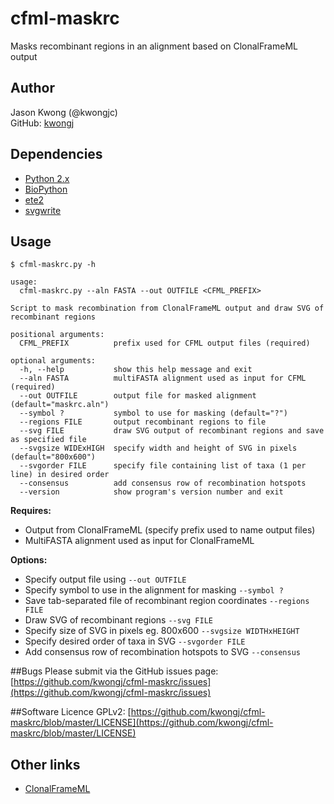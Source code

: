 # cfml-maskrc
Masks recombinant regions in an alignment based on ClonalFrameML output

## Author
Jason Kwong (@kwongjc)  
GitHub: [kwongj](https://github.com/kwongj)  

## Dependencies
* [Python 2.x](https://www.python.org/downloads/)
* [BioPython](http://biopython.org/wiki/Main_Page)
* [ete2](http://etetoolkit.org/)
* [svgwrite](https://pypi.python.org/pypi/svgwrite/)

## Usage
`$ cfml-maskrc.py -h`  
```
usage: 
  cfml-maskrc.py --aln FASTA --out OUTFILE <CFML_PREFIX>

Script to mask recombination from ClonalFrameML output and draw SVG of recombinant regions

positional arguments:
  CFML_PREFIX          prefix used for CFML output files (required)

optional arguments:
  -h, --help           show this help message and exit
  --aln FASTA          multiFASTA alignment used as input for CFML (required)
  --out OUTFILE        output file for masked alignment (default="maskrc.aln")
  --symbol ?           symbol to use for masking (default="?")
  --regions FILE       output recombinant regions to file
  --svg FILE           draw SVG output of recombinant regions and save as specified file
  --svgsize WIDExHIGH  specify width and height of SVG in pixels (default="800x600")
  --svgorder FILE      specify file containing list of taxa (1 per line) in desired order
  --consensus          add consensus row of recombination hotspots
  --version            show program's version number and exit
```

**Requires:**
* Output from ClonalFrameML (specify prefix used to name output files)
* MultiFASTA alignment used as input for ClonalFrameML

**Options:**
* Specify output file using `--out OUTFILE`
* Specify symbol to use in the alignment for masking `--symbol ?`
* Save tab-separated file of recombinant region coordinates `--regions FILE`
* Draw SVG of recombinant regions `--svg FILE`
* Specify size of SVG in pixels eg. 800x600 `--svgsize WIDTHxHEIGHT`
* Specify desired order of taxa in SVG `--svgorder FILE`
* Add consensus row of recombination hotspots to SVG `--consensus`

##Bugs
Please submit via the GitHub issues page: [https://github.com/kwongj/cfml-maskrc/issues](https://github.com/kwongj/cfml-maskrc/issues)  

##Software Licence
GPLv2: [https://github.com/kwongj/cfml-maskrc/blob/master/LICENSE](https://github.com/kwongj/cfml-maskrc/blob/master/LICENSE)

## Other links
* [ClonalFrameML](https://github.com/xavierdidelot/clonalframeml)
